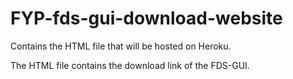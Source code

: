 # FYP-fds-gui-download-website
 
Contains the HTML file that will be hosted on Heroku.

The HTML file contains the download link of the FDS-GUI.
